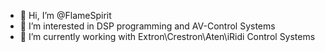 - 👋 Hi, I’m @FlameSpirit
- 👀 I’m interested in DSP programming and AV-Control Systems
- 🌱 I’m currently working with Extron\Crestron\Aten\iRidi Control Systems


<!---
FlameSpirit/FlameSpirit is a ✨ special ✨ repository because its `README.md` (this file) appears on your GitHub profile.
You can click the Preview link to take a look at your changes.
--->
